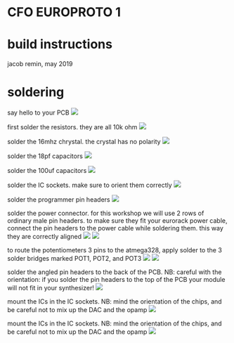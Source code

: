 # CFO EUROPROTO 1
# build instructions
jacob remin, may 2019

# soldering

say hello to your PCB
![](photos/step01.png)

first solder the resistors. they are all 10k ohm
![](photos/step02.png)

solder the 16mhz chrystal. the crystal has no polarity
![](photos/step03.png)

solder the 18pf capacitors
![](photos/step04.png)

solder the 100uf capacitors
![](photos/step05.png)

solder the IC sockets. make sure to orient them correctly
![](photos/step06.png)

solder the programmer pin headers
![](photos/step07.png)

solder the power connector. for this workshop we will use 2 rows of ordinary male pin headers. to make sure they fit your eurorack power cable, connect the pin headers to the power cable while soldering them. this way they are correctly aligned
![](photos/step08A.png)
![](photos/step08B.png)

to route the potentiometers 3 pins to the atmega328, apply solder to the 3 solder bridges marked POT1, POT2, and POT3
![](photos/step09A.png)
![](photos/step09B.png)

solder the angled pin headers to the back of the PCB. NB: careful with the orientation: if you solder the pin headers to the top of the PCB your module will not fit in your synthesizer!
![](photos/step10.png)

mount the ICs in the IC sockets. NB: mind the orientation of the chips, and be careful not to mix up the DAC and the opamp
![](photos/step11.png)

mount the ICs in the IC sockets. NB: mind the orientation of the chips, and be careful not to mix up the DAC and the opamp
![](photos/step11.png)

